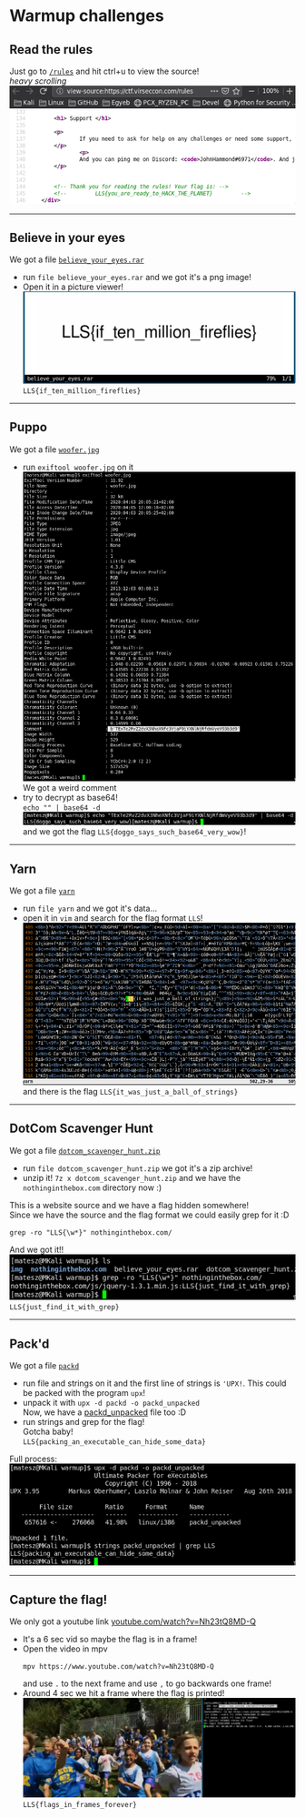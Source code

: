 # Warmup challenges

## Read the rules
Just go to [`/rules`](https://ctf.virseccon.com/rules) and hit ctrl+u to view the source!  
*heavy scrolling*  
![](img/read_the_rules_source.png)

---

## Believe in your eyes
We got a file [`believe_your_eyes.rar`](believe_your_eyes.rar)
- run `file believe_your_eyes.rar` and we got it's a png image!
- Open it in a picture viewer!  
  ![](img/believe_ye.png)  
  `LLS{if_ten_million_fireflies}`

---

## Puppo
We got a file [`woofer.jpg`](woofer.jpg)
- run `exiftool woofer.jpg` on it  
  ![](img/woofer_exif.png)  
  We got a weird comment
- try to decrypt as base64!  
  `echo "" | base64 -d`  
  ![](img/woofer_based.png)  
  and we got the flag `LLS{doggo_says_such_base64_very_wow}`!

---

## Yarn
We got a file [`yarn`](yarn)
- run `file yarn` and we got it's data...
- open it in `vim` and search for the flag format `LLS`!  
  ![](img/yarn_vim.png)  
  and there is the flag `LLS{it_was_just_a_ball_of_strings}`

---

## DotCom Scavenger Hunt
We got a file [`dotcom_scavenger_hunt.zip`](dotcom_scavenger_hunt.zip)
- run `file dotcom_scavenger_hunt.zip` we got it's a zip archive!
- unzip it! `7z x dotcom_scavenger_hunt.zip` and we have the `nothinginthebox.com` directory now :)

This is a website source and we have a flag hidden somewhere!  
Since we have the source and the flag format we could easily grep for it :D
```
grep -ro "LLS{\w*}" nothinginthebox.com/
```
And we got it!!  
![](img/dotcom_grepped.png)  
`LLS{just_find_it_with_grep}`

---

## Pack'd
We got a file [`packd`](packd)
- run file and strings on it and the first line of strings is `'UPX!`. This could be packed with the program `upx`!
- unpack it with `upx -d packd -o packd_unpacked`  
  Now, we have a [packd_unpacked](packd_unpacked) file too :D
- run strings and grep for the flag!  
  Gotcha baby!  
  `LLS{packing_an_executable_can_hide_some_data}`

Full process:  
![](img/packd.png)

---

## Capture the flag!
We only got a youtube link [youtube.com/watch?v=Nh23tQ8MD-Q](https://www.youtube.com/watch?v=Nh23tQ8MD-Q)
- It's a 6 sec vid so maybe the flag is in a frame!
- Open the video in mpv
  ```
  mpv https://www.youtube.com/watch?v=Nh23tQ8MD-Q
  ```
  and use `.` to the next frame and use `,` to go backwards one frame!
- Around 4 sec we hit a frame where the flag is printed!  
  ![](img/capture_the_frame.png)  
  `LLS{flags_in_frames_forever}`
